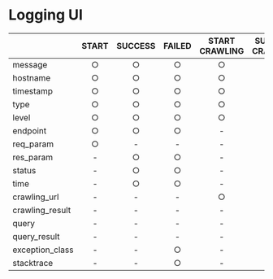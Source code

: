 # Logging UI

|                 | START | SUCCESS | FAILED | START CRAWLING | SUCCESS CRAWLING | FAILED CRAWLING | START DB I/0 | SUCCESS DB I/0 | FAILED DB I/0 | 
| :-------------- | :---: | :-----: | :----: | :------------: | :--------------: | :-------------: | :----------: | :------------: | :-----------: | 
| message         | ○    | ○      | ○     | ○             | ○               | ○              | ○           | ○             | ○            | 
| hostname        | ○    | ○      | ○     | ○             | ○               | ○              | ○           | ○             | ○            | 
| timestamp       | ○    | ○      | ○     | ○             | ○               | ○              | ○           | ○             | ○            | 
| type            | ○    | ○      | ○     | ○             | ○               | ○              | ○           | ○             | ○            | 
| level           | ○    | ○      | ○     | ○             | ○               | ○              | ○           | ○             | ○            | 
| endpoint        | ○    | ○      | ○     | -              | -                | -               | -            | -              | -             | 
| req_param       | ○    | -       | -      | -              | -                | -               | -            | -              | -             | 
| res_param       | -     | ○      | ○     | -              | -                | -               | -            | -              | -             | 
| status          | -     | ○      | ○     | -              | -                | -               | -            | -              | -             | 
| time            | -     | ○      | ○     | -              | ○               | ○              | -            | ○             | ○            | 
| crawling_url    | -     | -       | -      | ○             | ○               | ○              | -            | -              | -             | 
| crawling_result | -     | -       | -      | -              | ○               | ○              | -            | -              | -             | 
| query           | -     | -       | -      | -              | -                | -               | ○           | ○             | ○            | 
| query_result    | -     | -       | -      | -              | -                | -               | -            | ○             | ○            | 
| exception_class | -     | -       | ○     | -              | -                | ○              | -            | -              | ○            | 
| stacktrace      | -     | -       | ○     | -              | -                | ○              | -            | -              | ○            | 